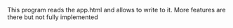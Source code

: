 This program reads the app.html and allows to write to it. More features are there but not fully implemented